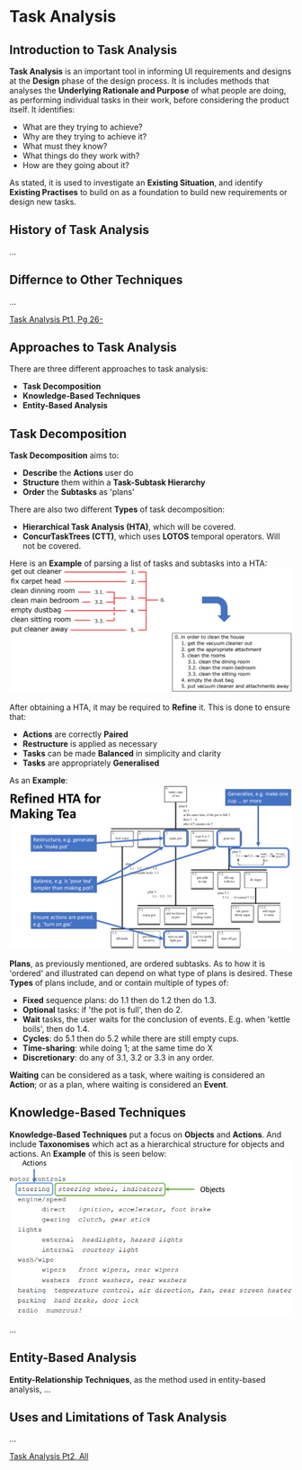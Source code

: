 # Task Analysis

## Introduction to Task Analysis
**Task Analysis** is an important tool in informing UI requirements and designs at the **Design** phase of the design process. It is includes methods that analyses the **Underlying Rationale and Purpose** of what people are doing, as performing individual tasks in their work, before considering the product itself. It identifies:
* What are they trying to achieve?
* Why are they trying to achieve it?
* What must they know?
* What things do they work with?
* How are they going about it?

As stated, it is used to investigate an **Existing Situation**, and identify **Existing Practises** to build on as a foundation to build new requirements or design new tasks.

## History of Task Analysis
...

## Differnce to Other Techniques
...

[Task Analysis Pt1, Pg 26-](/2ndYear/HCI1/Slides%20(HCI1)/2.1%20User%20Centered%20design%20_%20OHCC.pdf)

## Approaches to Task Analysis
There are three different approaches to task analysis:
* **Task Decomposition**
* **Knowledge-Based Techniques**
* **Entity-Based Analysis**

## Task Decomposition
**Task Decomposition** aims to:
* **Describe** the **Actions** user do
* **Structure** them within a **Task-Subtask Hierarchy**
* **Order** the **Subtasks** as 'plans'

There are also two different **Types** of task decomposition:
* **Hierarchical Task Analysis (HTA)**, which will be covered.
* **ConcurTaskTrees (CTT)**, which uses **LOTOS** temporal operators. Will not be covered.

Here is an **Example** of parsing a list of tasks and subtasks into a HTA:
![alt text](image-3.png)

After obtaining a HTA, it may be required to **Refine** it. This is done to ensure that:
* **Actions** are correctly **Paired**
* **Restructure** is applied as necessary
* **Tasks** can be made **Balanced** in simplicity and clarity
* **Tasks** are appropriately **Generalised**

As an **Example**:
![alt text](image-4.png)

**Plans**, as previously mentioned, are ordered subtasks. As to how it is 'ordered' and illustrated can depend on what type of plans is desired. These **Types** of plans include, and or contain multiple of types of:
* **Fixed** sequence plans: do 1.1 then do 1.2 then do 1.3.
* **Optional** tasks: if 'the pot is full', then do 2.
* **Wait** tasks, the user waits for the conclusion of events. E.g. when 'kettle boils', then do 1.4.
* **Cycles**: do 5.1 then do 5.2 while there are still 
empty cups.
* **Time-sharing**: while doing 1; at the same time do X
* **Discretionary**: do any of 3.1, 3.2 or 3.3 in any order.

**Waiting** can be considered as a task, where waiting is considered an **Action**; or as a plan, where waiting is considered an **Event**.

## Knowledge-Based Techniques
**Knowledge-Based Techniques** put a focus on **Objects** and **Actions**. And include **Taxonomises** which act as a hierarchical structure for objects and actions. An **Example** of this is seen below:
![alt text](image-5.png)

...

## Entity-Based Analysis
**Entity-Relationship Techniques**, as the method used in entity-based analysis, ...

## Uses and Limitations of Task Analysis
...

[Task Analysis Pt2, All](/2ndYear/HCI1/Slides%20(HCI1)/2.2%20Task%20analysis_OHCC_2024_wanswers.pdf)
